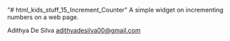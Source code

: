 "# html_kids_stuff_15_Increment_Counter" 
A simple widget on incrementing numbers on a web page.  

Adithya De Silva
adithyadesilva00@gmail.com